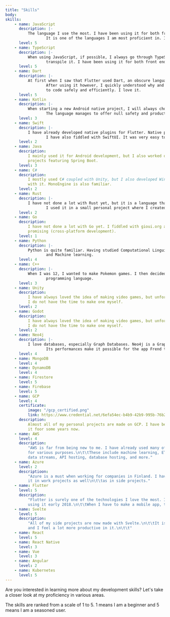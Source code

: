 ```yaml
---
title: "Skills"
body:
skills:
    - name: JavaScript
      description: |-
          The language I use the most. I have been using it for both front end and back end.
                  It is one of the languages I am most proficient in. I feel at ease doing almost anything with it.
      level: 5
    - name: TypeScript
      description: |-
          When using JavaScript, if possible, I always go through TypeScript first and then
                  transpile it. I have been using it for both front end and back end.
      level: 5
    - name: Dart
      description: |-
          At first when I saw that Flutter used Dart, an obscure language, I did not understand why.
                  After using it however, I quickly understood why and started loving. Its powerful syntax allow me
                  to code safely and efficiently. I love it.
      level: 5
    - name: Kotlin
      description: |-
          When starting a new Android native project, I will always choose Kotlin over Java.
                  The language manages to offer null safety and productivity.
      level: 3
    - name: Swift
      description: |-
          I have already developed native plugins for Flutter. Native plugins require native code.
                  I have also fiddled with SwiftUI. It was very easy to pick up, as it reminds Flutter a lot.
      level: 2
    - name: Java
      description:
          I mainly used it for Android development, but I also worked on back-end
          projects featuring Spring Boot.
      level: 3
    - name: C#
      description:
          I mostly used C# coupled with Unity, but I also developed Windows applications
          with it. MonoEngine is also familiar.
      level: 2
    - name: Rust
      description: |-
          I have not done a lot with Rust yet, but it is a language that seems very promising.
                  I used it in a small personal project where I created a parser and a lexer.
      level: 2
    - name: Go
      description:
          I have not done a lot with Go yet. I fiddled with gioui.org as it seemed
          promising (cross-platform development).
      level: 1
    - name: Python
      description: |-
          Python is quite familiar. Having studied Computational Linguistics, Python is the choice for Natural Language Processing
                  and Machine learning.
      level: 4
    - name: C++
      description: |-
          When I was 12, I wanted to make Pokemon games. I then decided to learn C and C++. For quite some years, it was my main
                  programming language.
      level: 3
    - name: Unity
      description:
          I have always loved the idea of making video games, but unfortunately,
          I do not have the time to make one myself.
      level: 2
    - name: Godot
      description:
          I have always loved the idea of making video games, but unfortunately,
          I do not have the time to make one myself.
      level: 2
    - name: Neo4j
      description: |-
          I love databases, especially Graph Databases. Neo4j is a Graph Database with a huge community and powerful tools.
                  Its performances make it possible for the app Frend to suggest new users they could get along with. I also used it in Natural Language Processing.
      level: 4
    - name: MongoDB
      level: 4
    - name: DynamoDB
      level: 4
    - name: Firestore
      level: 5
    - name: Firebase
      level: 5
    - name: GCP
      level: 4
      certificate:
          image: "/gcp_certified.png"
          link: https://www.credential.net/6efa54ec-b4b9-42b9-995b-76b2e42836a1
      description:
          Almost all of my personal projects are made on GCP. I have been using
          it foor some years now.
    - name: AWS
      level: 4
      description:
          "AWS is far from being new to me. I have already used many of its services
          for various purposes.\n\t\tThese include machine learning, ETL pipelines, IoT
          data streams, API hosting, database hosting, and more."
    - name: Azure
      level: 2
      descriptioon:
          "Azure is a must when working for companies in Finland. I have used
          it in work projects as well\n\t\tas in side projects."
    - name: Flutter
      level: 5
      description:
          "Flutter is surely one of the technologies I love the most. I started
          using it early 2018.\n\t\tWhen I have to make a mobile app, this is my first choice.\n\t\t"
    - name: Svelte
      level: 5
      description:
          "All of my side projects are now made with Svelte.\n\t\tIt is so fast
          and I feel a lot more productive in it.\n\t\t"
    - name: React
      level: 5
    - name: React Native
      level: 3
    - name: Vue
      level: 3
    - name: Angular
      level: 2
    - name: Kubernetes
      level: 5
---
```


Are you interested in learning more about my development skills? Let's take a closer look at my proficiency in various areas.

The skills are ranked from a scale of 1 to 5. 1 means I am a beginner and 5 means I am a seasoned user.
